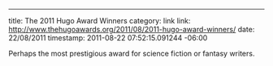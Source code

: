 --- 
title: The 2011 Hugo Award Winners
category: link
link: http://www.thehugoawards.org/2011/08/2011-hugo-award-winners/
date: 22/08/2011
timestamp: 2011-08-22 07:52:15.091244 -06:00

Perhaps the most prestigious award for science fiction or fantasy writers.

